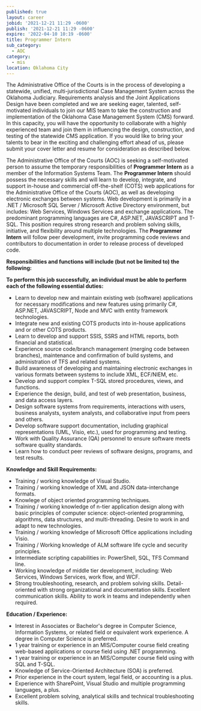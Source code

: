 ```yaml
---
published: true
layout: career
jobid: '2021-12-21 11:29 -0600'
publish: '2021-12-21 11:29 -0600'
expire: '2022-04-10 10:19 -0600'
title: Programmer Intern
sub_category:
  - AOC
category:
  - mis
location: Oklahoma City
---
```

The Administrative Office of the Courts is in the process of developing a statewide, unified, multi-jurisdictional Case Management System across the Oklahoma Judiciary.  Requirements analysis and the Joint Applications Design have been completed and we are seeking eager, talented, self-motivated individuals to join our MIS team to take the construction and implementation of the Oklahoma Case Management System (CMS) forward.  In this capacity, you will have the opportunity to collaborate with a highly experienced team and join them in influencing the design, construction, and testing of the statewide CMS application.  If you would like to bring your talents to bear in the exciting and challenging effort ahead of us, please submit your cover letter and resume for consideration as described below.

The Administrative Office of the Courts (AOC) is seeking a self-motivated person to assume the temporary responsibilities of **Programmer Intern** as a member of the Information Systems Team.  The **Programmer Intern** should possess the necessary skills and will learn to develop, integrate, and support in-house and commercial off-the-shelf (COTS) web applications for the Administrative Office of the Courts (AOC), as well as developing electronic exchanges between systems. Web development is primarily in a .NET / Microsoft SQL Server / Microsoft Active Directory environment, but includes: Web Services, Windows Services and exchange applications. The predominant programming languages are C#, ASP.NET, JAVASCRIPT and T-SQL. This position requires strong research and problem solving skills, initiative, and flexibility around multiple technologies.  The **Programmer Intern** will follow peer development, invite programming code reviews and contributors to documentation in order to release process of developed code. 

**Responsibilities and functions will include (but not be limited to) the following:**

**To perform this job successfully, an individual must be able to perform each of the following essential duties:**

- Learn to develop new and maintain existing web (software) applications for necessary modifications and new features using primarily C#, ASP.NET, JAVASCRIPT, Node and MVC with entity framework technologies.
- Integrate new and existing COTS products into in-house applications and or other COTS products.
- Learn to develop and support SSIS, SSRS and HTML reports, both financial and statistical.
- Experience source code/branch management (merging code between branches), maintenance and confirmation of build systems, and administration of TFS and related systems.
- Build awareness of developing and maintaining electronic exchanges in various formats between systems to include XML, ECF/NIEM, etc.
- Develop and support complex T-SQL stored procedures, views, and functions.
- Experience the design, build, and test of web presentation, business, and data access layers.
- Design software systems from requirements, interactions with users, business analysts, system analysts, and collaborative input from peers and others.
- Develop software support documentation, including graphical representations (UML, Visio, etc.), used for programming and testing.
- Work with Quality Assurance (QA) personnel to ensure software meets software quality standards.
- Learn how to conduct peer reviews of software designs, programs, and test results.

**Knowledge and Skill Requirements:**

- Training / working knowledge of Visual Studio.
- Training / working knowledge of XML and JSON data-interchange formats.
- Knowlege of object oriented programming techniques.
- Training / working knowledge of n-tier application design along with basic principles of computer science: object-oriented programming, algorithms, data structures, and multi-threading.   Desire to work in and adapt to new technologies.
- Training / working knowledge of Microsoft Office applications including Visio.
- Training / Working knowledge of ALM software life cycle and security principles.
-  Intermediate scripting capabilities in: PowerShell, SQL, TFS Command line.
- Working knowledge of middle tier development, including:  Web Services, Windows Services, work flow, and WCF.
- Strong troubleshooting, research, and problem solving skills. Detail-oriented with strong organizational and documentation skills.  Excellent communication skills. Ability to work in teams and independently when required.

**Education / Experience:**

- Interest in Associates or Bachelor's degree in Computer Science, Information Systems, or related field or equivalent work experience.  A degree in Computer Science is preferred.
- 1 year training or experience in an MIS/Computer course field creating web-based applications or course field using .NET programming.
- 1 year training or experience in an MIS/Computer course field using with SQL and T-SQL.
- Knowledge of Service-Oriented Architecture (SOA) is preferred.
- Prior experience in the court system, legal field, or accounting is a plus.
- Experience with SharePoint, Visual Studio and multiple programming languages, a plus.
- Excellent problem solving, analytical skills and technical troubleshooting skills.
